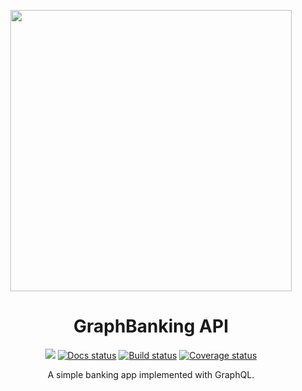<p align="center">
  <img width="450px" src="https://imgur.com/WjnPfQB.png">
</p>

<h1 align="center">GraphBanking API</h1>

<p align="center">
  <a href="https://graph-banking.herokuapp.com/"><img alt"Deploy status" src="https://img.shields.io/github/deployments/felipelincoln/graph-banking/graph-banking?label=deploy"></a>
  <a href="https://felipelincoln.github.io/graph-banking"><img alt="Docs status" src="https://img.shields.io/github/deployments/felipelincoln/graph-banking/github-pages?label=docs"></a>
  <a href="https://github.com/felipelincoln/graph-banking/actions"><img alt="Build status" src="https://img.shields.io/github/workflow/status/felipelincoln/graph-banking/CI"></a>
  <a href="https://coveralls.io/github/felipelincoln/graph-banking?branch=master"><img alt="Coverage status" src="https://coveralls.io/repos/github/felipelincoln/graph-banking/badge.svg?branch=master?kill_cache=1"></a>
</p>

<p align="center">A simple banking app implemented with GraphQL.</p>
